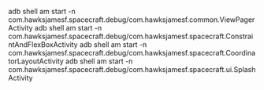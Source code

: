 adb shell am start -n com.hawksjamesf.spacecraft.debug/com.hawksjamesf.common.ViewPagerActivity
adb shell am start -n com.hawksjamesf.spacecraft.debug/com.hawksjamesf.spacecraft.ConstraintAndFlexBoxActivity
adb shell am start -n com.hawksjamesf.spacecraft.debug/com.hawksjamesf.spacecraft.CoordinatorLayoutActivity
adb shell am start -n com.hawksjamesf.spacecraft.debug/com.hawksjamesf.spacecraft.ui.SplashActivity
